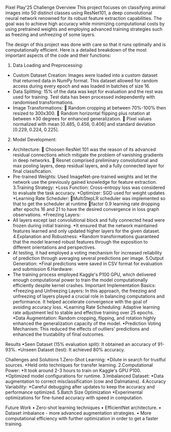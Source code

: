 Pixel Play'25 Challenge
Overview
This project focuses on classifying animal images into 50 distinct classes using ResNet101, a deep convolutional neural network renowned for its robust feature extraction capabilities. The goal was to achieve high accuracy while minimizing computational costs by using pretrained weights and employing advanced training strategies such as freezing and unfreezing of some layers.

The design of this project was done with care so that it runs optimally and is computationally efficient. Here is a detailed breakdown of the most important aspects of the code and their functions:
1. Data Loading and Preprocessing:
* Custom Dataset Creation: Images were loaded into a custom dataset that returned data in NumPy format. This dataset allowed for random access during every epoch and was loaded in batches of size 16.
* Data Splitting: 15% of the data was kept for evaluation and the rest was used for training. Test data has been processed independently with randomised transformations.
* Image Transformations:
 Random cropping at between 70%-100% then resized to 300x300.
 Random horizontal flipping plus rotation at between ±30 degrees for enhanced generalization.
 Pixel values normalized with mean [0.485, 0.456, 0.406] and standard deviation [0.229, 0.224, 0.225].
2. Model Development:
* Architecture:
 Choosen ResNet 101 was the reason of its advanced residual connections which mitigate the problem of vanishing gradients in deep networks.
 Resnet comprised preliminary convolutional and max pooling layers, deep residual layers, and a fully connected layer for final classification.
* Pre-trained Weights: Used ImageNet-pre-trained weights and let the network use the previously gained knowledge for feature extraction.
3.Training Strategy:
*Loss Function: Cross-entropy loss was considered to evaluate the task accuracy.
*Optimizer: SGD used for weight updates
*Learning Rate Scheduler:
MultiStepLR scheduler was implemented so that to get the scheduler at runtime
factor 0.9 learning rate dropping after epochs 16 and 21 to have the desired convergence in loss graph observations.
*Freezing Layers:
* All layers except last convolutional block and fully connected head were frozen during initial training.
*It ensured that the network maintained features learned and only updated higher layers for the given dataset.
4.Explanation and Robustness:
*Random transformations guaranteed that the model learned robust features through the exposition to different orientations and perspectives.
* At testing, it had employed a voting mechanism for increased reliability of prediction through averaging several predictions per image.
5.Output Generation:
*Final predictions were saved in CSV format for evaluation and submission
6.Hardware:
* The training process employed Kaggle's P100 GPU, which delivered enough computational power to train the model computationally efficiently despite kernel crashes.
Important Implementation Basics:
•Freezing and Unfreezing Layers: In this approach, the freezing and unfreezing of layers played a crucial role in balancing computations and performance. It helped accelerate convergence with the goal of avoiding accuracy loss.
•Learning Rate Scheduling: Adaptive learning rate adjustment led to stable and effective training over 25 epochs.
•Data Augmentation: Random cropping, flipping, and rotation highly enhanced the generalization capacity of the model.
•Prediction Voting Mechanism: This reduced the effects of outliers' predictions and enhanced the trustability of final outcomes.

Results
•Seen Dataset (15% evaluation split): It obtained an accuracy of 91-93%.
•Unseen Dataset (test): It achieved 80% accuracy.

Challenges and Solutions
1.Zero-Shot Learning:
*Dilute in search for trustful sources.
*Held onto techniques for transfer learning.
2.Computational Power:
*It took around 2-3 hours to train on Kaggle's GPU P100.
*Optimized model configurations for runtime.
3.Imbalanced Dataset:
*Data augmentation to correct misclassification (cow and Dalmatians).
4.Accuracy Variability:
*Careful debugging after updates to keep the accuracy and performance optimized.
5.Batch Size Optimization
 *Experimental optimizations for fine-tuned accuracy with speed in computation.

Future Work
•	Zero-shot learning techniques
•	EfficientNet architecture.
•	Dataset imbalance - more advanced augmentation strategies.
•	More computational efficiency with further optimization in order to get a faster training.
